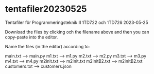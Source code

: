 # tentafiler20230525
Tentafiler för Programmeringsteknik II 1TD722 och 1TD726 2023-05-25

Download the files by clicking och the filename above and then you can copy-paste into the editor. 

Name the files (in the editor) according to:

main.txt --> main.py
m1.txt --> m1.py
m2.txt --> m2.py
m3.txt --> m3.py
m4.txt --> m4.py
m2init.txt --> m2init.txt
m2initB2.txt --> m2initB2.txt
customers.txt --> customers.json